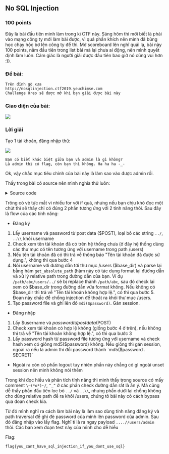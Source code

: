 ## No SQL Injection
### 100 points

Đây là bài đầu tiên mình làm trong kì CTF này. Sáng hôm thi mới biết là phải vào mạng công ty mới làm bài được, vì quá phấn khích nên mình đã bùng học chạy hộc bơ lên công ty để thi. Mở scoreboard lên nghĩ quái lạ, bài này 100 points, nằm đầu tiên trong list bài mà lại chưa ai động, nên mình quyết định làm luôn. Cảm giác là người giải được đầu tiên bao giờ nó cũng vui hơn :)).

### Đề bài:
```
Trên đỉnh gò xưa
http://nosqlinjection.ctf2019.yeuchimse.com
Challenge Oreo sẽ được mở khi bạn giải được bài này
```

### Giao diện của bài:
![][view]

### Lời giải
Tạo 1 tài khoản, đăng nhập thử:

![][logged-in]

```
Bạn có biết khác biệt giữa bạn và admin là gì không?
Là admin thì có flag, còn bạn thì không. Ha ha ha -_-
```

Ok, vậy chắc mục tiêu chính của bài này là làm sao vào được admin rồi. 

Thấy trong bài có source nên mình nghía thử luôn:

<details>
  <summary>Source code</summary> 
  
  ```php
  <?php

  if (isset($_GET['view_source'])) {
      highlight_file(__FILE__);
      die();
  }
  ?>

  <?php include_once 'header.php' ?>
  <?php include_once 'config.php' ?>

  <?php

  function get_absolute_path($path)
  {
      $unix = substr($path, 0, 1) === '/';

      $path = str_replace(array('/', '\\'), DIRECTORY_SEPARATOR, $path);
      $parts = array_filter(explode(DIRECTORY_SEPARATOR, $path), 'strlen');
      $absolutes = array();
      foreach ($parts as $part) {
          if ('.' == $part) continue;
          if ('..' == $part) {
              array_pop($absolutes);
          } else {
              $absolutes[] = $part;
          }
      }

      $final_path = implode(DIRECTORY_SEPARATOR, $absolutes);
      if ($unix) {
          $final_path = '/' . $final_path;
      }

      return $final_path;
  }

  if ($_SERVER['REQUEST_METHOD'] == 'POST') {
      if ($_GET['action'] == 'register' && isset($_POST['username']) && isset($_POST['password']) && !empty(trim($_POST['username']))) {
          $username = trim($_POST['username']);
          $username = str_replace(array('../', '..\\'), '', $username); // ^_^

          $password = $_POST['password'];
          $user_dirs = glob(getcwd() . '/users/*');
          foreach ($user_dirs as $user_dir) {
              $user_dir_name = basename($user_dir);
              if ($user_dir_name == $username) {
                  $error = 'Tên tài khoản đã được sử dụng.';
                  break;
              }
          }

          if (!isset($error)) {
              $user_dir = get_absolute_path(getcwd() . '/users/' . $username);
              $base_dir = get_absolute_path(getcwd() . '/users');
              if (strpos($user_dir, $base_dir) === false) {  // \~(*o*)~/
                  $error = 'Tên tài khoản không hợp lệ.';
              } else {
                  if (!isset($error)) {
                      if (!file_exists($user_dir) && !mkdir($user_dir)) {
                          $error = 'Không tạo được thư mục.';
                      } else {
                          $password_file = $user_dir . '/' . PASSWORD_FILENAME;
                          if (file_put_contents($password_file, md5($password)) !== false) {

                              $_SESSION['username'] = $username;

                              header('Location: index.php');
                              die();
                          } else {
                              $error = 'Không ghi được file.';
                          }
                      }
                  }
              }
          }

      } else if ($_GET['action'] == 'login' && isset($_POST['username']) && isset($_POST['password'])) {
          $username = $_POST['username'];
          $password = $_POST['password'];

          $user_dir = get_absolute_path(getcwd() . '/users/' . $username);
          if (strpos($user_dir, getcwd()) == -1) {
              $errror = 'Tên tài khoản không hợp lệ.';
          }

          if (!isset($error)) {
              $password_file = $user_dir . '/' . PASSWORD_FILENAME;
              if (file_exists($password_file)) {
                  $password_md5 = file_get_contents($password_file);
                  if (md5($password) == $password_md5) {
                      // với tài khoản admin, sau mỗi lần đăng nhập thành công sẽ đổi password để đảm bảo an toàn
                      if ($username == 'admin') {
                          $new_password = md5($password . SECRET);
                          file_put_contents($password_file, $new_password);
                      }

                      $_SESSION['username'] = $username;

                      header('Location: index.php');
                      die();
                  } else {
                      $error = 'Thông tin đăng nhập không chính xác.';
                  }
              } else {
                  $error = 'Thông tin đăng nhập không chính xác.';
              }
          }
      }
  } else {
      if (isset($_GET['action']) && $_GET['action'] == 'logout') {
          unset($_SESSION['username']);

          header('Location: auth.php');
          die();
      }
  }
  ?>

      <div class="container">
          <div class="row">
              <div class="col-lg-6 col-lg-offset-3">
                  <div class="panel panel-login">
                      <div class="panel-heading">
                          <div class="row">
                              <div class="col-lg-6">
                                  <a href="#" class="active" id="login-form-link">Đăng nhập</a>
                              </div>
                              <div class="col-lg-6">
                                  <a href="#" id="register-form-link">Đăng ký</a>
                              </div>
                          </div>
                          <hr>
                      </div>
                      <div class="panel-body">
                          <div class="row">
                              <div class="col-lg-12">
                                  <form id="login-form" action="auth.php?action=login" method="post" role="form"
                                        style="display: block;">
                                      <div class="form-group">
                                          <input type="text" name="username" id="username" tabindex="1"
                                                 class="form-control"
                                                 placeholder="Tên tài khoản" value="">
                                      </div>
                                      <div class="form-group">
                                          <input type="password" name="password" id="password" tabindex="2"
                                                 class="form-control" placeholder="Mật khẩu">
                                      </div>
                                      <div class="form-group">
                                          <div class="row">
                                              <div class="col-sm-6 col-sm-offset-3">
                                                  <input type="submit" name="login" id="login-submit" tabindex="4"
                                                         class="form-control btn btn-login" value="Đăng nhập">
                                              </div>
                                          </div>
                                      </div>
                                  </form>
                                  <form id="register-form" action="auth.php?action=register" method="post"
                                        role="form" style="display: none;">
                                      <div class="form-group">
                                          <input type="text" name="username" id="username" tabindex="1"
                                                 class="form-control"
                                                 placeholder="Tên tài khoản" value="">
                                      </div>
                                      <div class="form-group">
                                          <input type="password" name="password" id="password" tabindex="2"
                                                 class="form-control" placeholder="Mật khẩu">
                                      </div>
                                      <div class="form-group">
                                          <div class="row">
                                              <div class="col-lg-6 col-lg-offset-3">
                                                  <input type="submit" name="register" id="register-submit"
                                                         tabindex="4" class="form-control btn btn-register"
                                                         value="Đăng ký">
                                              </div>
                                          </div>
                                      </div>
                                  </form>
                              </div>
                          </div>

                          <?php if (isset($error)) { ?>
                              <div class="row">
                                  <div class="col-lg-12 text-center alert alert-danger">
                                      <?php echo $error ?>
                                  </div>
                              </div>
                          <?php } ?>
                      </div>
                  </div>

                  <div class="panel panel-login text-center">
                      <div style="font-size: 16px; color: dodgerblue; font-weight: bold"><a
                                  href="auth.php?view_source=1" target="_blank">Mã nguồn</a>
                      </div>
                  </div>
              </div>
          </div>
      </div>

  <?php include_once 'footer.php' ?>
  ```
</details>

Trông có vẻ tức mắt vì nhiều for với if quá, nhưng nếu bạn chịu khó đọc một chút thì sẽ thấy chỉ có đúng 2 phần tương ứng với 2 tính năng thôi. Sau đây là flow của các tính năng:

+ Đăng ký
1. Lấy username và password từ post data ($POST), loại bỏ các string `../`, `..\\` khỏi username
2. Check xem tên tài khoản đã có trên hệ thống chưa (ở đây hệ thống dùng các thư mục có tên tương ứng với username trong path /users)
3. Nếu tên tài khoản đã có thì trả về thông báo "Tên tài khoản đã được sử dụng.", không thì qua bước 4
4. Nối username với đường dẫn tới thư mục /users ($base_dir) và parse lại bằng hàm `get_absolute_path` (hàm này có tác dụng format lại đường dẫn và xử lý relative path trong đường dẫn của bạn. Ví dụ `/path/abc/users/../` sẽ bị replace thành `/path/abc`, sau đó check lại xem có $base_dir trong đường dẫn vừa format không. Nếu không có $base_dir thì trả về "Tên tài khoản không hợp lệ.", có thì qua bước 5. Đoạn này chắc để chống injection để thoát ra khỏi thư mục /users.
5. Tạo password file và ghi lên đó `md5($password)`. Gán session.

+ Đăng nhập
1. Lấy $username và $password từ post data ($POST)
2. Check xem tài khoản có hợp lệ không (giống bước 4 ở trên), nếu không thì trả về "Tên tài khoản không hợp lệ.", có thì qua bước 3
3. Lấy password hash từ password file tương ứng với username và check hash xem có giống md5($password) không. Nếu giống thì gán session, ngoài ra nếu là admin thì đổi password thành `md5($password . SECRET)`

+ Ngoài ra còn có phần logout tuy nhiên phần này chẳng có gì ngoài unset session nên mình không nói thêm

Trong khi đọc hiểu và phân tích tính năng thì mình thấy trong source có mấy comment `\~(*o*)~/`, `^_^` ở các phần check đường dẫn rất là ẩn ý. Mà cũng dễ thấy phần đầu tiên lọc bỏ `../` và `..\\`, nhưng phần dưới lại chống không cho dùng relative path để ra khỏi /users, chứng tỏ bài này có cách bypass qua đoạn check kia.

Từ đó mình nghĩ ra cách làm bài này là làm sao dùng tính năng đăng ký và path traversal để ghi đè password của mình lên password của admin. Sau đó đăng nhập vào lấy flag.
Nghĩ tí là ra ngay payload `....//users/admin` thôi. Các bạn xem đoạn test này của mình cho dễ hiểu

Flag:
```
flag{you_cant_have_sql_injection_if_you_dont_use_sql}
```

[view]: assets/NO_SQL_INJECTION/view.png
[logged-in]: assets/NO_SQL_INJECTION/logged-in.png
